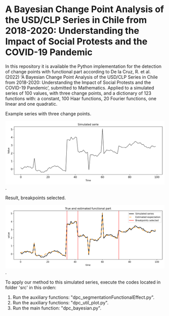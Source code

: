 # A Bayesian Change Point Analysis of the USD/CLP Series in Chile from 2018-2020: Understanding the Impact of Social Protests and the COVID-19 Pandemic

In this repository it is available the Python implementation for the detection of change points with functional part according to De la Cruz, R. et al. (2022) ‘A Bayesian Change Point Analysis of the USD/CLP Series in Chile from 2018-2020: Understanding the Impact of Social Protests and the COVID-19 Pandemic’, submitted to Mathematics. Applied to a simulated series of 100 values, with three change points, and a dictionary of 123 functions with: a constant, 100 Haar functions, 20 Fourier functions, one linear and one quadratic.

Example series with three change points.

![Simulated series](https://github.com/nnarria/breakpointbayesian/blob/main/images/simulated_serie_0.png).


Result, breakpoints selected.

![Breakpoints selected](https://github.com/nnarria/breakpointbayesian/blob/main/images/resMH_0.png).

To apply our method to this simulated series, execute the codes located in folder 'src' in this orden:

1. Run the auxiliary functions: "dpc_segmentationFunctionalEffect.py".
2. Run the auxiliary functions: "dpc_util_plot.py".
3. Run the main function: "dpc_bayesian.py".
